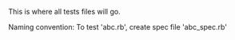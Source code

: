 This is where all tests files will go.

Naming convention:
To test 'abc.rb', create spec file 'abc_spec.rb'


